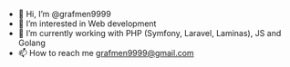 - 👋 Hi, I’m @grafmen9999
- 👀 I’m interested in Web development
- 🌱 I’m currently working with PHP (Symfony, Laravel, Laminas), JS and Golang
- 📫 How to reach me grafmen9999@gmail.com

<!---
grafmen9999/grafmen9999 is a ✨ special ✨ repository because its `README.md` (this file) appears on your GitHub profile.
You can click the Preview link to take a look at your changes.
--->
